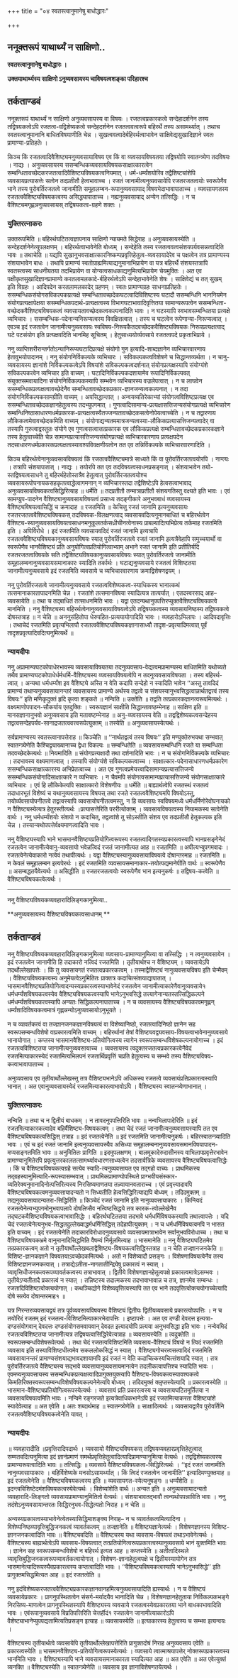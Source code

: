 +++
title = "०४ स्वतस्त्वानुमानेषु बाधोद्धारः"

+++


## ननूक्तरूपं याथार्थ्यं न साक्षिणो..

**स्वतस्त्वानुमानेषु बाधोद्धारः ।**

**उक्तयाथार्थ्यस्य साक्षिणो ऽनुव्यवसायस्य चाविषयत्वशङ्का परिहारश्च**

## **तर्कताण्डवं**

ननूक्तरूपं याथार्थ्यं न साक्षिणो अनुव्यवसायस्य वा विषयः । रजतत्वप्रकारकत्वे सन्देहादर्शनेन तस्य तद्विषयकत्वेऽपि रजतत्व-वद्विशेष्यकत्वे सन्देहदर्शनेन रजतत्ववत्वरूपे बहिरर्थे तस्य असामर्थ्यात् । तथाच स्वतस्त्वानुमानानि बाधितविषयाणीति चेन्न । सुखत्ववत्वादेर्बहिरर्थत्वाभावेन साक्षिवेद्यसुखादिज्ञाने स्वतः प्रामाण्या-प्रतिहतेः ।

किञ्च किं रजतत्वादिवैशिष्ट्यमनुव्यवसायाविषय एव किं वा व्यवसायविषयतया तद्विषयोपि स्वातन्त्र्येण तदविषयः । नाद्यः । अनुव्यवसायस्य ससम्बन्धिकव्यवसायविषयकसाक्षात्कारत्वेन सम्बन्धितावच्छेदकरजतत्वादिवैशिष्ट्यविषयकत्वनियमात् । धर्म-धर्म्यंशयोरिव तद्वैशिष्ट्यांशेपि व्यवसायप्रत्यासत्तेः सत्वेन तदप्रतीतौ हेत्वभावाच्च । रजतं जानामीत्यनुव्यवसायेपि रजतरजतत्वयोः स्वरूपेणैव भाने तस्य पुरोवर्तिरजतत्वे जानामीति समूहालम्बन-रूपानुव्यवसायाद् विषयभेदाभावापाताच्च । व्यवसायगतस्य रजतत्ववैशिष्ट्यविषयकत्वस्य असिद्ध्यापाताच्च । नह्यनुव्यवसायाद् अन्येन तत्सिद्धिः । न च वैशिष्ट्यमगृह्णन्ननुव्यवसायस् तद्विषयकत्व-ग्रहणे शक्तः ।

### **युक्तिरत्नाकरः**

उक्तरूपमिति ॥ बहिरर्थघटितत्वज्ञापनाय साक्षिणो न्यायमते सिद्धेराह ॥ अनुव्यवसायस्येति ॥ सन्देहदर्शनेनेत्युपलक्षणम् । बहिरर्थत्वाभावेनेति बोध्यम् । सन्देहेति तस्य रजतत्ववत्वसंशयपर्यवसन्नत्वादिति भावः ॥ तथाचेति ॥ यद्यपि सुखानुभवसाक्षात्कारनिष्कम्पप्रवृत्तिहेतुत्व-व्यवसायादेरेव च पक्षत्वेन तत्र प्रामाण्यस्य संशयाभावेन बाधः । तथापि प्रामाण्यं स्वतोग्राह्यमित्याद्यनुमानाभिप्रायेण वा यत्र बहिरर्थै संशयस्तत्रापि स्वतस्त्वस्य साधनीयतया तदभिप्रायेण वा योग्यत्वसाधकाद्यनुमित्यभिप्रायेण चेयमुक्तिः । अत एव पक्षीकृतसुखादिज्ञानप्रामाण्ये करतलामलकादे-र्बहिरर्थत्वेऽपि सन्देहाभावेनेति शेषः । साक्षिवेद्यं च तत् सुखम् इति विग्रहः । आदिपदेन करतलामलकादेर् ग्रहणम् । स्वतः प्रामाण्यग्रहः साधनाप्रतिहतेः । ससम्बन्धिकसंयोगसविकल्पकप्रत्यक्षे सम्बन्धितावच्छदेकघटत्वादिविशिष्टस्य घटादौ ससम्बन्धिनि भाननियमेन संयोगप्रत्यक्षापेक्षया ससम्बन्धिकपदार्थ-प्रत्यक्षत्वस्य विभागघटाभावादिवृत्तितया सामान्यरूपत्वेन ससम्बन्धिता-वच्छेदकवैशिष्ट्यविषयकत्वं व्यवसायतावच्छेदकत्वकल्पनादिति भावः । न घटस्यापि स्वभावसम्बन्धितया प्रत्यक्षे व्यभिचारः । ससम्बन्धिक-पदेनान्यनिरूप्यत्वस्य विवक्षितत्वात् । तस्य च घटत्वेन रूपेणान्या-निरूप्यत्वात् । एवञ्च इदं रजतत्वेन जानामीत्यनुव्यवसायः स्वविषय-निरूपकैतदवच्छेदकवैशिष्ट्यविषयकः निरूपप्रत्यक्षत्वाद् घटे पटसंयोग इति प्रत्यक्षवदिति भानमिह सूचितम् । हेतुसाध्ययोर्व्यवसाये रजतत्वपदे प्रकृताभिप्राये ।

ननु व्याप्तिशरीरान्तर्गतोऽन्यानिरूप्यघटादिप्रत्यक्षे संयोगो गुण इत्यादि-शाब्दज्ञानेन व्यभिचारवारणाय हेतावुभयोपादानम् । ननु संयोगनिर्विकल्पके व्यभिचारः । सविकल्पकत्वविशेषणे च सिद्धान्तव्यर्थता । न चानु-व्यवसायस्य ज्ञानांशे निर्विकल्पकत्वेऽपि विषयांशे सविकल्पकत्वदर्शनात् संयोगप्रत्यक्षस्यापि संयोग्यंशे सविकल्पकत्वेन व्यभिचार इति वाच्यम् । घटादिनिर्विकल्पकदशायामेव रूपादिनिर्विकल्पवत् संयुक्तसमवायादिना संयोगनिर्विकल्पकस्यापि सम्भवेन व्यभिचारस्य वज्रलेपत्वात् । न च लाघवेन ससम्बन्धिकप्रत्यक्षत्वावच्छेदेनैव
सम्बन्धितावच्छेदकप्रकार-ज्ञानजन्यत्वकल्पनात् । न तदा संयोगनिर्विकल्पकसामग्रीति वाच्यम् । अपसिद्धान्तात् । अन्वयव्यतिरेकाभ्यां संयोगत्वविशिष्टप्रत्यक्ष एव ससम्बन्धितावच्छेदकज्ञानहेतुत्वस्य तदभ्युपगमात् । गुणत्वादिसामान्य-प्रत्यक्षासत्तिजन्यसंयोगप्रत्यक्षे व्यभिचारेण सम्बन्धिनिष्ठासाधारणधर्मप्रकारक-प्रत्यक्षत्वस्यैतज्जन्यतावच्छेदकसत्वेनोपेयत्वाच्चेति । न च तद्वारणाय लौकिकत्वमेवावच्छेदकमिति वाच्यम् । संयोगाद्यन्यतममात्रजन्यत्वस्या-लौकिकप्रत्यासत्तिजन्यत्वादेर् वा तस्यापि गुरुत्वाद्वस्तुतः संयोगे एव गुणत्वसत्वात्तत्प्रकारक एव लौकिकप्रत्यक्षे सम्बन्धितावच्छेदकप्रकारकज्ञाने तस्य हेतुत्वाच्चेति चेन्न सामान्यप्रत्यासत्तिजन्यसंयोगप्रत्यक्षे व्यभिचारवारणाय प्रत्यक्षपदेन तदसाधारणधर्मप्रकारकप्रत्यक्षत्वस्यावश्यविवक्षणीयत्वेन तत एव तन्निर्विकल्पके व्यभिचारवारणादिति ।

किञ्च बहिरर्थत्वेनानुव्यवसायविषयत्वं किं रजतत्ववैशिष्ट्यमात्रे साध्यते किं वा पुरोवर्तिरजतत्वयोरपि । नान्त्यः । तत्रापि संशयापातात् । नाद्यः । तयोरपि तत एव तदविषयत्वसाधनप्रसङ्गात् । संशयाभावेन तयो-स्तद्विषयत्वसाधने तु बहिरर्थहेतोस्तत्रैव हेतुत्वात् पुरोवर्तिरजतत्वयोश्च व्यवसायरूपोपनायकसहकृतत्वाद्धेत्वागमनान् न व्यभिचारस्तदा तद्वैशिष्टेऽपि हेत्वसत्वाभावाद् अनुव्यवसायविषयकत्वसिद्धिरित्याह ॥ धर्मेति ॥ तदप्रतीतौ तन्मात्राप्रतीतौ संशयगतिस्तु वक्ष्यते इति भावः । एवं सामग्य्रुप-पादनेन वैशिष्ट्यानुव्यवसायविषयत्वं प्रसाध्य तदङ्गीकारे अनुभवबाधं व्यवसायस्य वैशिष्ट्यविषयत्वासिद्धिं च क्रमादाह ॥ रजतमिति ॥ केचित्तु रजतं जानामि इत्यनुव्यवसायः रजतरजतत्ववैशिष्ट्यविषयकस् तदविषयक-विलक्षणत्वाद् व्यवसायवदित्यनुमानबाधितं च बहिरर्थत्वेन वैशिष्ट्य-स्यानुव्यवसायविषयत्वसाधनमनुकूलतर्कसध्रीचीनत्वेनास्य प्राबल्यादित्यभिप्रेत्य तर्कमाह रजतमिति इति । अपिर्विरोधे । इदं रजतमिति व्यवसायवदिदं रजतं जानामि इत्यत्रापि रजतत्ववैशिष्ट्यविषयकानुव्यवसायविषयः स्यात् पुरोवर्तिरजतत्वे रजतं जानामि इत्यत्रैवेहापि समुच्चयार्थो वा स्वरूपेणैव भानवैशिष्ट्यं प्रति अनुयोगित्वप्रतियोगित्वाभ्याम् अभाने रजतं जानामि इति प्रतीतिर्यदि रजतरजतत्वविषयके सति तद्वैशिष्ट्यविषयकानुव्यवसायविषयः स्यात् पुरोवर्तिरजत्वे जानामीति समूहालम्बनानुव्यवसायसमानाकारः स्यादिति तर्कार्थः । घटाद्यनुव्यवसाये रजतत्वं विशिष्टतया जानामीत्यनुव्यवसाये इदं रजतमिति व्यवसाये च व्यभिचारवारणाय क्रमाद्विशेषणद्वयम् ।

ननु पुरोवर्तिरजतत्वे जानामीत्यनुव्यवसाये रजतत्वविशेष्यकत्व-स्याधिकस्य भानात्कथं तत्समानाकारतापादनमिति चेन्न । रजतांशे तत्समानविषया स्यादित्यत्र तात्पर्यात् । एतदस्वरसाद् आह– व्यवसायेति ॥ तथा च तद्बाधितं तत्साधनमिति भावः । यद्वा एतदन्यथानुपपत्तिरप्युक्तवैशिष्ट्यविषयकत्वे मानमिति । ननु वैशिष्ट्यस्य बहिरर्थत्वेनानुव्यवसायाविषयत्वेऽपि तद्विषयकत्वस्य व्यवसायनिष्ठस्य तद्विषयकत्वे दोषस्तत्राह ॥ न चेति ॥ अननुसंहितोपा धेरुपहित-प्रत्ययायोगादिति भावः । व्यवहारोऽभिलापः । आदिपदावृत्तिः । तथाचेदं रजतमिति प्रवृत्यभिलापौ रजतत्ववैशिष्ट्यविषयकज्ञानासाध्यौ तादृश-प्रवृत्यादिमत्वात् पूर्वं तादृशप्रवृत्यादिवदित्यनुमित्यर्थे ॥

### **न्यायदीपः**

ननु अप्रामाण्यघटकोपाधेरभावस्य व्यवसायाविषयतया तदनुव्यवसाय-वेद्यत्वमप्रामाण्यस्य बाधितमिति यथोच्यते तथैव प्रामाण्यघटकोपाधेर्धर्मधर्मि-वैशिष्ट्यस्य व्यवसायविषयत्वेपि न तदनुव्यवसायविषयता । तस्य बहिरर्थ-त्वात् । अन्यथा धर्मधर्म्यंश इव वैशिष्ट्ये अस्ति न वेति कदापि सन्देहो न स्यादिति भावेन ‘‘अस्तु तावदिदं प्रामाण्यं तथाप्यनुव्यवसायानन्तरं व्यवसायस्य प्रामाण्ये अर्थस्य तद्वत्वे च संशयस्यानुभवसिद्धत्वान्नार्थतद्वत्त्वं तस्य विषयः’’ इति मणिकृदुक्तं हृदि कृत्वा शङ्कते ॥ नन्विति ॥ उक्तेति ॥ तद्वति तत्प्रकारकज्ञानत्वरूपमित्यर्थः । वक्ष्यमाणोपपादन-सौकर्याय एतदुक्तिः । स्वरूपज्ञानं साक्षीति सिद्धान्तावष्ठम्भेनाह ॥ साक्षिण इति ॥ मानसज्ञानानुभवो अनुव्यवसाय इति मतावष्टम्भेनाह ॥ अनु-व्यवसायस्य वेति ॥ तद्वद्विशेष्यकत्वसन्देहस्य तद्वत्वसन्देहपर्यव-सानाद्रजतत्ववत्त्वरूपेत्युक्तम् ॥ तस्येति ॥ अनुव्यवसायस्येत्यर्थः ।

सर्वप्रामाण्यस्य स्वतस्त्वानापत्तेराह ॥ किञ्चेति ॥ ‘‘नार्थतद्वत्वं तस्य विषयः’’ इति मण्युक्तेरुभयथा सम्भवात् स्वातन्त्र्येणेति कैश्चिद्व्याख्यानाच्च द्वेधा विकल्पः ॥ सम्बन्धितेति ॥ व्यवसायसम्बन्धिनि रजते या सम्बन्धिता तदवच्छेदकेत्यर्थः ॥ नियमादिति ॥ संयोगप्रत्यक्षादौ तथा दर्शनादिति भावः । न च संयोगनिर्विकल्पके व्यभिचारः । तदभावस्य वक्ष्यमाणत्वात् । तस्यापि संयोग्यंशे सविकल्पकत्वाच्च । साक्षात्कार-पदेनासाधारणधर्मप्रकारेण ससम्बन्धिकसाक्षात्कारस्य अभिप्रेतत्वाच्च । अत एव गुणत्वप्रमेयत्त्वादिसामान्यप्रत्यासत्तिजन्ये ससम्बन्धिकसंयोगादिसाक्षात्कारे न व्यभिचारः । न चैवमपि संयोगत्वसामान्यप्रत्यासत्तिजन्ये संयोगसाक्षात्कारे व्यभिचारः । एवं हि लौकिकेत्यपि साक्षात्कारो विशेषणीयः ॥ धर्मेति ॥ बाह्यार्थत्वेपि रजतस्थं रजतत्वं तदाधारभूतं विशेष्यं च यथानुव्यवसायस्य विषयस् तथा रजते रजतत्ववैशिष्ट्यमपि विषयोऽस्तु, तयोर्व्यवसायोपनीतत्वे तद्वत्वस्यापि व्यवसायोपनीतत्वमस्तु, न हि व्यवसायः स्वविषयमध्ये धर्मधर्मिणोरेवोपनायको न वैशिष्ट्यस्येत्यत्र हेतुरस्तीत्यर्थः ।प्रत्यासत्तेरिति पररीत्योक्तम् । व्यवसायविषयत्वस्य नियामकस्य सत्वेनेति वार्थः । ननु धर्मधर्म्यंशयोः संशयो न कदाचित्, तद्वत्वांशे तु सोऽस्तीति संशय एव तदप्रतीतौ हेतुकल्पक इति चेन्न । तस्यान्यथोपपत्तेर्वक्ष्यमाणत्वादिति भावः ।

ननु वैशिष्ट्यस्यापि भाने भासमानवैशिष्ट्यप्रतियोगित्वरूपस्य रजतत्वादिगतस्यप्रकारत्वस्यापि भानप्रसङ्गेनेदं रजतत्वेन जानामीत्येवानु-व्यवसायो भवेन्नत्विदं रजतं जानामीत्यत आह ॥ रजतमिति ॥ अपीत्यभ्युपगमवादः । रजतत्वेनेत्येवाकारो नत्वेवं तथापीत्यर्थः । यद्वा वैशिष्ट्यस्यानुव्यवसायाविषयत्वे दोषान्तरमाह ॥ रजतमिति ॥ न केवलं समूहालम्बन इत्यपेरर्थः । इदं रजतमिति व्यवसायसमानाकार-तयोत्पद्यमानेपीति वार्थः ॥ स्वरूपेणैव ॥ असम्बद्धतयैवेत्यर्थः ॥ असिद्धीति ॥ रजतरजतत्वयोः स्वरूपेणैव भान इत्यनुकर्षः ॥ तद्विषय-कत्वेति ॥ वैशिष्ट्यविषयकत्वेत्यर्थः ।

------------------------------------------------------------------------

ननु वैशिष्ट्यविषयकव्यवहारादिलिङ्गकानुमित्या..

**अनुव्यवसायस्य वैशिष्ट्यविषयकत्वसाधानम् **

## **तर्कताण्डवं**

ननु वैशिष्ट्यविषयकव्यवहारादिलिङ्गकानुमित्या व्यवसाय-प्रामाण्यानुमित्या वा तत्सिद्धिः । न त्वनुव्यवसायेन । इदं रजतत्वेन जानामीति हि तदाकारो नत्विदं रजतमिति । तृतीयार्थश्च न वैशिष्ट्यम् । व्यवसायेऽपि तदर्थोल्लेखापत्तेः । किं तु व्यवसायगतं रजतत्वप्रकारकत्वम् । तस्माद्वैशिष्ट्यं नानुव्यवसायविषय इति चेन्मैवम् । वैशिष्ट्यविषयकत्वस्य अनुमेयत्वेऽनुमितितः प्राक्तत्र कदाचित्संशयाद्यापातात् । भासमानवैशिष्ट्यप्रतियोगित्वादन्यस्यप्रकारत्वस्याभावेनेदं रजतत्वेन जानामीत्याकारेणैवानुव्यवसाये१ धर्मधर्म्यंशविषयकत्वस्येव वैशिष्ट्यविषयकत्वस्यापि भानेऽनुभवसिद्धे तत्त्यागेनान्यतस्तत्सिद्धिकल्पने धर्मधर्म्यंशविषयकत्वस्यापि अन्यतः सिद्धिकल्पनापाताच्च । न च व्यवसायस्य वैशिष्ट्यविषयकत्वमगृह्णन् धर्म्यंशादिविषयकत्वमात्रं गृह्णन्नन्योऽनुव्यवसायोऽनुभूयते ।

न च व्यावर्तकत्वं वा तज्ज्ञानजनकज्ञानविषयत्वं वा विशेष्यानिष्ठो, रजतत्वादिनिष्ठो ज्ञानेन सह स्वरूपसम्बन्धविशेषो वाप्रकारत्वमिति वाच्यम् । बहिरर्थानां तेषां वैशिष्ट्यवद्व्यवसाय-विषयत्वाभावेनानुव्यवसाये भानायोगात् । कप्तस्य भासमानवैशिष्ट्य-प्रतियोगित्वस्य त्यागेन स्वरूपसम्बन्धविशेषकल्पनायोगाच्च । इदं रजतत्वविशिष्टतया जानामीत्यनुव्यवसायाच्च । व्यवसायस्य त्वदुक्तरजतत्वप्रकारकत्वेनैवेदं रजतमित्याकारस्येदं रजतमित्यभिलपनं रजतार्थिप्रवृत्तिं चप्रति हेतुत्वस्य च सम्भवे तस्य वैशिष्ट्यविषय-कत्वाभावापाताच्च ।

अनुव्यवसाय एव तृतीयार्थोल्लेखस्तु तत्र वैशिष्ट्यभानेऽपि अधिकस्य रजतत्वे व्यवसायंप्रतिप्रकारत्वस्यापि भानात् । अत एवानुव्यवसायस्येदं रजतमित्याकारत्वाभावोऽपि । वैशिष्ट्यस्य स्वातन्त्र्येणाभानात् ।

### **युक्तिरत्नाकरः**

नन्विति ॥ तथा च न द्वितीयं बाधकम् । न तावदनुपपत्तिरिति भावः ॥ नन्वभिलापादेरिति ॥ इदं रजतमित्याकारकत्वादेव बहिर्वैशिष्ट्य-विषयकत्वम् । तथा चेदं रजतं जानामीत्यनुव्यवसायस्यापि तत एव वैशिष्ट्यविषयकत्वसिद्धिस् तत्राह ॥ इदं रजतत्वेनेति ॥ इदं रजतमिति जानामीत्यनुकर्षः । बहिरस्वातन्त्र्यादिति भावः । एवं च इदं रजतं जानामि इत्यनुव्यवसायस्यैव असिध्या समूहालम्बनानुव्यवसायसमानविषयापादन-मप्यसङ्गतमिति भावः ॥ अनुमितितः प्रागिति ॥ इदमुपलक्षणम् । बालमूकादेरुदासीनस्य वाभिलापप्रवृत्तेरभावेन प्रामाण्यानुमितेरपि प्रवृत्युत्तरकालतत्सामर्थ्यावधारणसाध्यत्वेन तदसार्वत्रिके व्यवसायस्य वैशिष्ट्यविषयत्वासिद्धेः । किं च वैशिष्ट्यविषयकत्वग्रहे सत्येव स्यादि-त्यनुव्यवसायत एव तद्गहो वाच्यः । प्राथमिकस्य तद्ग्रहस्यानुमित्यादि-रूपस्यासम्भवात् । प्राथमिकप्रामाण्योपस्थिते प्राग्भवीयसंस्कार-व्यतिरेक्यनुमानादिनोत्पत्तिरित्यस्य निरसिष्यमाणतया तन्न्यायानवताराच्च । एवं प्रवृत्त्यादावपि वैशिष्ट्यविषयकत्वमनुव्यवसायादन्यतो न सिध्यतीति हेत्वसिद्धिरित्याद्यपि बोध्यम् । तदिदमुक्तम् ॥ तद्यनुव्यवसायादन्यतरा-सिद्धिरिति ॥ किञ्चेदं रजतं जानामि इति नानुव्यवसायाकारः । किन्त्विदं रजतत्वेनेत्यभ्युपगमोनुभवापलापे दोषलिप्सैव नत्विष्टसिद्धये तत्र कारक-त्वोल्लेखेनैव तद्घटकवैशिष्ट्यविषयकत्वाभावासिद्धेः । बहिरर्थघटिततया तदभावे धर्मधर्मिविषयकस्यापि तथात्वापत्तेः । यदि चेदं रजतत्वेनेत्यनुभव-सिद्धतदुल्लेख्याद्धर्मधर्मिसिद्धिस् तदेहापीत्युक्तम् । न च धर्मधर्मिविषयत्वमपि न भासत इति वाच्यम् । इदं रजतत्वेनेति तदाकारविरोधादनुव्यवसाये व्यवसायमात्राभावेन सर्वानुभवविरोधाच्च । तथा च वैशिष्ट्यविषयकभ्रमे वानुमानादिसिद्धमिति वैषम्यं निर्मूलमित्याह ॥ भासमानेति ॥ ननु वैशिष्ट्यघटितमेव तत्प्रकारकत्वम् अतो न तृतीयार्थोल्लेखबलाद्वैशिष्ट्य-विषयकत्वसिद्धिस्तत्राह ॥ न चेति तज्ज्ञानजनकेति ॥ विशिष्ट-ज्ञानकज्ञाने विषयतयाऽवच्छेदकमित्यर्थः । अतो न विशेष्यादौ प्रसङ्गः । विशेषणाविषयत्वेनैव तस्य विशिष्टज्ञानजनकत्वात् । तत्राद्येऽतीता-नागतातीन्द्रियेषु प्रकारत्वं न स्यात् । व्यावृत्तिधीजनकत्वरूपव्यावर्तकत्वस्य तत्राभावात् । द्वितीये विशेषणज्ञानहेतुत्वपक्षे प्रकारत्वमात्रेऽसम्भवः । तृतीयेऽप्यतीतादै प्रकारत्वं न स्यात् । तन्निष्टस्य तदात्मकस्य तदभावाभावान्न च तत्र, ज्ञानमेव सम्बन्धः । रजतादिविशिष्टत्वोक्त्ययोगात् । कथञ्चिद्योगे विशेष्यवृत्तित्वस्यापि तत एव भाने तदवृत्तित्वोक्त्ययोगाच्चेत्यादि दोषे सत्येव दोषान्तरमाह१ ॥

यत्र निरन्तरव्यवसायद्वयं तत्र पूर्वव्यवसायविषयस्य वैशिष्ट्यं द्वितीयः द्वितीयव्यवसाये प्रकारत्वोपपत्तिः । न च तयोरिदं रजतम् इदं रजतत्व-विशिष्टमित्याकारभेदापत्तिः । इष्टापत्तेः । अत एव दण्डी देवदत्त इत्यत्रा-दण्डसंयोगवान् देवदत्तः दण्डसंयोगसमवायवान् देवदत इत्यादयोपि प्रत्यया अनुभवसिद्धा इति भावः । नन्वेवमिदं रजतत्वविशिष्टतया जानामीत्यत्र तद्विषयत्वासिद्धिरेवेत्यत्राह ॥ व्यवसायस्येति ॥ त्वदुक्तेति ॥ स्वरूपसम्बन्धविशेषरूपेत्यर्थः । तथा चेदं रजतत्वविशिष्टमिति व्यवसाय-वैशिष्ट्यं विषयो न त्विदं रजतमिति व्यवसाय इति तस्याविशिष्टधीत्वमेव सकललोकसिद्धं न स्यात् । वैशिष्ट्यगोचरत्वसत्वादिदं रजतमिति व्यवसायानन्तरं प्रामाण्यसंशयाद्यभावदशायामपि इदं रजतं न वेति कदाचित्कस्यचित्संशयादि स्यात् । तत्र पुरोवर्तिरजतत्वे वैशिष्ट्यस्य सद्भावे व्यवसायानुव्यवसायमानत्वेन तदलीकत्वापत्तिश्च स्यादिति भावः । एवमप्यनुव्यवसायस्य ससम्बन्धिकप्रत्यक्षत्वादिप्रागुक्तयुक्त्यापि वैशिष्ट्य-विषयकत्वस्यावश्यकत्वे किमतिरिक्तस्वरूपसम्बन्धविशेषविषयकल्पनेनेत्यपि बोध्यम् । तदिदमुक्तं क्लृप्तस्येत्यादि ॥ प्रकारत्वस्येति ॥ भासमान-वैशिष्ट्यप्रतियोगित्वरूपस्येत्यर्थः । व्यवसायं प्रति प्रकारत्वस्य च व्यवसायघटितमूर्तितया न व्यवसायविषयत्वमिति भावः । नन्विमे रङ्गरजते इत्यत्रेवाधिकभानेऽपि इदं रजतमित्याकरता वैशिष्ट्यांशे स्यादेवेत्याह ॥ अत एवेति ॥ अतः शब्दार्थमाह ॥ स्वातन्त्र्येणेति ॥ साक्षादित्यर्थः । व्यवसायद्वारैव पुरोवर्तिनि रजतत्ववैशिष्ट्यविषयकत्वेनेति यावत् ।

### **न्यायदीपः**

॥ व्यवहारादीति ॥प्रवृत्तिरादिपदार्थः । व्यवसायो वैशिष्ट्यविषयकस् तद्विषयव्यवहारप्रवृत्तिहेतुत्वात् सम्मतवदित्यनुमित्या इदं ज्ञानंप्रमाणं समर्थप्रवृत्तिहेतुत्वादित्यादिप्रामाण्यानुमित्या वेत्यर्थः । तद्वद्विशेष्यकत्वस्य प्रामाण्यरूपत्वादिति भावः ॥ तत्सिद्धिः ॥ व्यवसाये वैशिष्ट्यविषयकत्व-सिद्धिरित्यर्थः । ‘‘इदं रजतं जानामीति नानुव्यवसायाकारः । बहिर्विशेष्यके मनसोऽसामर्थ्यात् । किं त्विदं रजतत्वेन जानामीति’’ इत्यादिमण्युक्तमाह ॥ इदं रजतत्वेनेति ॥ वैशिष्ट्यविषयकत्वस्य इति ॥ व्यवसायगत-स्येत्यनुषङ्गः ॥ धर्म्यंशेति ॥ इदन्त्वविशिष्टेदमंशविषयकत्वस्येवेत्यर्थः । विशेष्यांशेति वार्थः ॥ अन्यत इति ॥ अनुव्यवसायादन्यतो व्यवहारादि-लिङ्गतो व्यवसायप्रामाण्यानुमितितो वेत्यर्थः । संशयाभावतद्भावौ त्वन्यथोपपन्नाविति भावः । ननु तदंशेऽनुव्यवसायान्तरतः सिद्धिरनुभव-सिद्धेत्यतो निराह ॥ न चेति ॥

अन्यस्यप्रकारत्वस्याभावेनेत्येतस्यासिद्धिमाशङ्क्य निराह– न च व्यावर्तकत्वमित्यादिना । विशेष्यनिष्ठव्यावृत्तिबुद्धिजनकत्वं व्यावर्तकत्वम् ॥ तज्ज्ञानेति ॥ वैशिष्ट्यज्ञानेत्यर्थः । विशेषणज्ञानस्य विशिष्ट-ज्ञानजनकत्वादिति भावः ॥ वैशिष्ट्यवदिति ॥ वैशिष्ट्यस्य यथा व्यवसाय-विषयत्वं तथाऽभावेनेत्यर्थः । वैशिष्ट्यस्य बाह्यार्थत्वेऽपि व्यवसाय-विषयत्वात् तत्प्रतियोगित्वरूपप्रकारत्वस्यानुव्यवसाये भानं युक्तमिति भावः । ज्ञानेन सह स्वरूपसम्बन्धविशेषो न बहिरर्थ इत्यत आह ॥ कप्तस्येति ॥ अतीतादिस्थले व्यावृत्तिबुद्धिजनकत्वरूपव्यावर्तकत्वायोगात् । विशेषण-ज्ञानाहेतुत्वपक्षे च द्वितीयस्यायोगेन तत्र भासमानेत्यादिरूपस्यैवप्रकारत्वस्य कप्तत्वादिति भावः । ‘‘वैशिष्ट्यविषयकत्वस्यापि भानेऽनुभवसिद्धे’’ इति प्रागुक्तमसिद्धमित्यत आह ॥ इदं रजतत्वेति ॥

ननु इदंविशेष्यकरजतत्ववैशिष्ट्यप्रकारकज्ञानवानहमित्यनुव्यवसायादिति ह्यस्यार्थः । न च वैशिष्ट्यं व्यवसायेप्रकारः । प्रागनुपस्थितत्वेन संसर्ग-मर्यादयैव भानादिति चेन्न । विशेषणज्ञानहेतुताया निर्विकल्पकभङ्गे निरसिष्य-माणत्वेन प्रागनुपस्थितस्यापि वैशिष्ट्यस्य व्यवसाये रजतत्वस्येवप्रकारतया भाने बाधकाभावादिति भावः । एवंरूपानुव्यवसाये विप्रतिपत्तिरिति चेत्तर्हीदं१ रजतत्वेन जानामीत्याकारोऽपि वैशेष्ट्याभानेप्युपपद्यतामित्यतिप्रसङ्ग इत्याह ॥ व्यवसायस्येति ॥ इत्याकारस्य हेतुत्वस्य च सम्भव इत्यन्वयः ।

वैशिष्ट्यस्य तृतीयार्थत्वे व्यवसायेपि तृतीयार्थोल्लेखापत्तेरिति प्रागुक्तदोषं निराह अनुव्यवसाय एवेति ॥प्रकारत्वस्येति ॥ भासमानवैशिष्ट्य-प्रतियोगित्वरूपस्येत्यर्थः । व्यवसाये त्वात्माश्रयापत्तेर् नोक्तरूपप्रकारत्वस्य भानमिति भावः । वैशिष्ट्यस्यापि भाने व्यवसायसमानाकारता स्यादित्यत आह ॥ अत एवेति ॥ अत एवेत्युक्तं व्यनक्ति ॥ वैशिष्ट्यस्येति ॥ स्वातन्त्र्येणेति ॥ व्यवसाय इव ज्ञानाविशेषणतयेत्यर्थः ।

